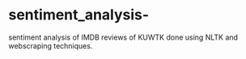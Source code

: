 # sentiment_analysis-
sentiment analysis of IMDB reviews of KUWTK done using NLTK and webscraping techniques.
